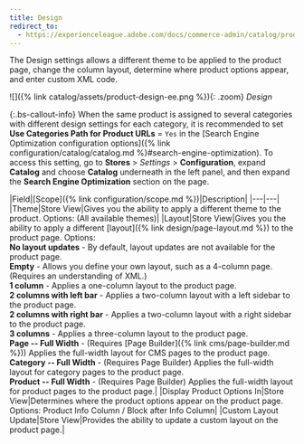 ```yaml
---
title: Design
redirect_to:
  - https://experienceleague.adobe.com/docs/commerce-admin/catalog/products/settings/settings-advanced-design.html
---
```


The Design settings allows a different theme to be applied to the product page, change the column layout, determine where product options appear, and enter custom XML code.

![]({% link catalog/assets/product-design-ee.png %}){: .zoom}
_Design_

{:.bs-callout-info}
When the same product is assigned to several categories with different design settings for each category, it is recommended to set **Use Categories Path for Product URLs** = `Yes` in the [Search Engine Optimization configuration options]({% link configuration/catalog/catalog.md %}#search-engine-optimization). To access this setting, go to  **Stores** > _Settings_ > **Configuration**, expand **Catalog** and choose **Catalog** underneath in the left panel, and then expand the **Search Engine Optimization** section on the page.

|Field|[Scope]({% link configuration/scope.md %})|Description|
|---|---|
|<span class="ee-only">Theme</span>|Store View|Gives you the ability to apply a different theme to the product. Options: (All available themes)|
|Layout|Store View|Gives you the ability to apply a different [layout]({% link design/page-layout.md %}) to the product page. Options: <br/>**No layout updates** - By default, layout updates are not available for the product page. <br/>**Empty** - Allows you define your own layout, such as a 4-column page. (Requires an understanding of XML.) <br/>**1 column** - Applies a one-column layout to the product page. <br/>**2 columns with left bar** - Applies a two-column layout with a left sidebar to the product page. <br/>**2 columns with right bar** - Applies a two-column layout with a right sidebar to the product page. <br/>**3 columns** - Applies a three-column layout to the product page. <br/>**Page -- Full Width** - (Requires [Page Builder]({% link cms/page-builder.md %})) Applies the full-width layout for CMS pages to the product page. <br/>**Category -- Full Width** - (Requires Page Builder) Applies the full-width layout for category pages to the product page. <br/>**Product -- Full Width** - (Requires Page Builder) Applies the full-width layout for product pages to the product page.|
|Display Product Options In|Store View|Determines where the product options appear on the product page. Options: Product Info Column / Block after Info Column|
|Custom Layout Update|Store View|Provides the ability to update a custom layout on the product page.|
